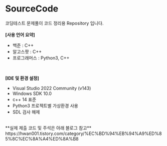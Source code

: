# SourceCode
코딩테스트 문제풀이 코드 정리용 Repository 입니다.   
<br/>
**[사용 언어 요약]**
- 백준 : C++
- 알고스팟 : C++
- 프로그래머스 : Python3, C++   
<br/>

**[IDE 및 환경 설정]**
- Visual Studio 2022 Community (v143)
- Windows SDK 10.0
- c++ 14 표준
- Python3 프로젝트별 가상환경 사용
- SDL 검사 해제   
<br/>
**실제 제출 코드 및 주석은 아래 블로그 참고**
https://hwan001.tistory.com/category/%EC%BD%94%EB%94%A9%ED%85%8C%EC%8A%A4%ED%8A%B8
